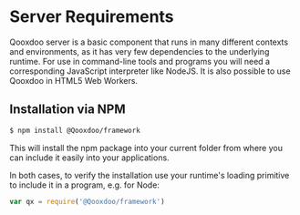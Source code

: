 # Server Requirements

Qooxdoo server is a basic component that runs in many different contexts and
environments, as it has very few dependencies to the underlying runtime. For use
in command-line tools and programs you will need a corresponding JavaScript
interpreter like NodeJS. It is also possible to use Qooxdoo in HTML5 Web
Workers.

## Installation via NPM

```bash
$ npm install @Qooxdoo/framework
```

This will install the npm package into your current folder from where you can
include it easily into your applications.

In both cases, to verify the installation use your runtime's loading primitive
to include it in a program, e.g. for Node:

```javascript
var qx = require('@Qooxdoo/framework')
```

